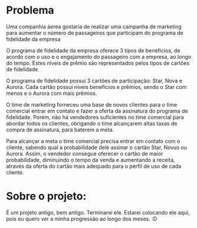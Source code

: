 # Problema
Uma companhia áerea gostaria de realizar uma campanha de marketing para aumentar o número de passageiros que participam do programa de fidelidade da empresa

O programa de fidelidade da empresa oferece 3 tipos de benefícios, de acordo com o uso e o engajamento do passageiro com a empresa, ao longo do tempo. Estes níveis de prêmio são representados pelos tipos de cartões de fidelidade.

O programa de fidelidade possui 3 cartões de participação: Star, Nova e Aurora. Cada cartão possui níveis benefícios e prêmios, sendo o Star com menos e o Aurora com mais prêmios.

O time de marketing forneceu uma base de novos clientes para o time comercial entrar em contato e fazer a oferta da assinatura do programa de fidelidade. Porém, não há vendedores suficientes no time comercial para abordar todos os clientes, obrigando o time alcançarem altas taxas de compra de assinatura, para baterem a meta.

Para alcançar a meta o time comercial precisa entrar em contato com o cliente, sabendo qual a probabilidade dele assinar o cartão Star, Novus ou Aurora. Assim, o vendedor consegue oferecer o cartão de maior probabilidade, diminuindo o tempo da venda e aumentando a receita, através da oferta do cartão mais adequado para o perfil de uso de cada cliente.

# Sobre o projeto: 

É um projeto antigo, bem antigo. Terminarei ele. Estarei colocando ele aqui, pois eu quero ver a minha progressão ao longo dos meses. :D
